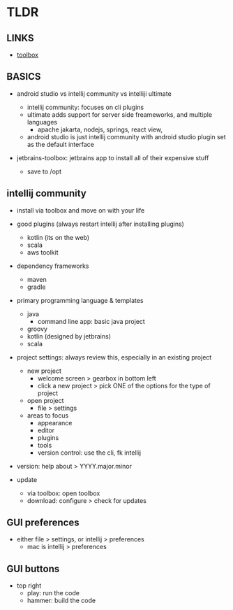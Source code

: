 # TLDR

## LINKS

- [toolbox](https://www.jetbrains.com/toolbox-app/download/download-thanks.html?platform=linux)

## BASICS

- android studio vs intellij community vs intelliji ultimate
  - intellij community: focuses on cli plugins
  - ultimate adds support for server side freameworks, and multiple languages
    - apache jakarta, nodejs, springs, react view,
  - android studio is just intellij community with android studio plugin set as the default interface

- jetbrains-toolbox: jetbrains app to install all of their expensive stuff
  - save to /opt

## intellij community

- install via toolbox and move on with your life
- good plugins (always restart intellij after installing plugins)
  - kotlin (its on the web)
  - scala
  - aws toolkit

- dependency frameworks
  - maven
  - gradle

- primary programming language & templates
  - java
    - command line app: basic java project
  - groovy
  - kotlin (designed by jetbrains)
  - scala

- project settings: always review this, especially in an existing project
  - new project
    - welcome screen > gearbox in bottom left
    - click a new project > pick ONE of the options for the type of project
  - open project
    - file > settings
  - areas to focus
    - appearance
    - editor
    - plugins
    - tools
    - version control: use the cli, fk intellij

- version: help about > YYYY.major.minor
- update
  - via toolbox: open toolbox
  - download: configure >  check for updates

## GUI preferences

- either file > settings, or intellij > preferences
  - mac is intellij > preferences

## GUI buttons

- top right
  - play: run the code
  - hammer: build the code
